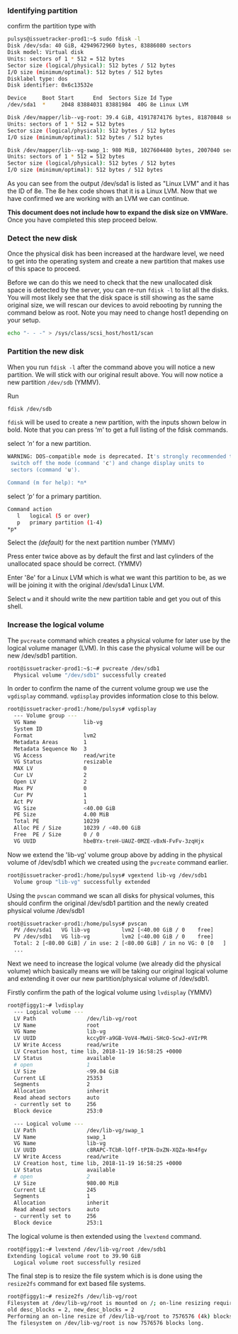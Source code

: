### Identifying partition

confirm the partition type with

```bash
pulsys@issuetracker-prod1:~$ sudo fdisk -l
Disk /dev/sda: 40 GiB, 42949672960 bytes, 83886080 sectors
Disk model: Virtual disk
Units: sectors of 1 * 512 = 512 bytes
Sector size (logical/physical): 512 bytes / 512 bytes
I/O size (minimum/optimal): 512 bytes / 512 bytes
Disklabel type: dos
Disk identifier: 0x6c13532e

Device     Boot Start      End  Sectors Size Id Type
/dev/sda1  *     2048 83884031 83881984  40G 8e Linux LVM

Disk /dev/mapper/lib--vg-root: 39.4 GiB, 41917874176 bytes, 81870848 sectors
Units: sectors of 1 * 512 = 512 bytes
Sector size (logical/physical): 512 bytes / 512 bytes
I/O size (minimum/optimal): 512 bytes / 512 bytes

Disk /dev/mapper/lib--vg-swap_1: 980 MiB, 1027604480 bytes, 2007040 sectors
Units: sectors of 1 * 512 = 512 bytes
Sector size (logical/physical): 512 bytes / 512 bytes
I/O size (minimum/optimal): 512 bytes / 512 bytes
```

As you can see from the output /dev/sda1 is listed as "Linux LVM" and it has the ID of 8e. The 8e hex code shows that it is a Linux LVM. Now that we have confirmed we are working with an LVM we can continue.

**This document does not include how to expand the disk size on VMWare.** Once you have completed this step proceed below.

### Detect the new disk

Once the physical disk has been increased at the hardware level, we need to get into the operating system and create a new partition that makes use of this space to proceed.

Before we can do this we need to check that the new unallocated disk space is detected by the server, you can re-run `fdisk -l` to list all the disks. You will most likely see that the disk space is still showing as the same original size, we will rescan our devices to avoid rebooting by running the command below as root. Note you may need to change host1 depending on your setup.

```bash
echo "- - -" > /sys/class/scsi_host/host1/scan
```

### Partition the new disk

When you run `fdisk -l` after the command above you will notice a new partition. We will stick with our original result above. You will now notice a new partition `/dev/sdb` (YMMV).

Run

```bash
fdisk /dev/sdb
```

`fdisk` will be used to create a new partition, with the inputs shown below in bold. Note that you can press ‘m’ to get a full listing of the fdisk commands.

select *'n'* for a new partition.

```bash
WARNING: DOS-compatible mode is deprecated. It's strongly recommended to
 switch off the mode (command 'c') and change display units to
 sectors (command 'u').

Command (m for help): *n*
```

select *'p'* for a primary partition.

```bash
Command action
   l   logical (5 or over)
   p   primary partition (1-4)
*p*
```

Select the *(default)* for the next partition number (YMMV)

Press enter twice above as by default the first and last cylinders of the unallocated space should be correct. (YMMV)

Enter '8e' for a Linux LVM which is what we want this partition to be, as we will be joining it with the original /dev/sda1 Linux LVM.

Select `w` and it should write the new partition table and get you out of this shell.

### Increase the logical volume

The `pvcreate` command which creates a physical volume for later use by the logical volume manager (LVM). In this case the physical volume will be our new /dev/sdb1 partition.

```bash
root@issuetracker-prod1:~$:~# pvcreate /dev/sdb1
  Physical volume "/dev/sdb1" successfully created
```

In order to confirm the name of the current volume group we use the `vgdisplay` command. `vgdisplay` provides information close to this below.

```bash
root@issuetracker-prod1:/home/pulsys# vgdisplay
  --- Volume group ---
  VG Name               lib-vg
  System ID
  Format                lvm2
  Metadata Areas        1
  Metadata Sequence No  3
  VG Access             read/write
  VG Status             resizable
  MAX LV                0
  Cur LV                2
  Open LV               2
  Max PV                0
  Cur PV                1
  Act PV                1
  VG Size               <40.00 GiB
  PE Size               4.00 MiB
  Total PE              10239
  Alloc PE / Size       10239 / <40.00 GiB
  Free  PE / Size       0 / 0
  VG UUID               hbeBYx-treH-UAUZ-0MZE-vBxN-FvFv-3zqHjx
  ```

  Now we extend the 'lib-vg' volume group above by adding in the physical volume of /dev/sdb1 which we created using the `pvcreate` command earlier.

```bash
root@issuetracker-prod1:/home/pulsys# vgextend lib-vg /dev/sdb1
  Volume group "lib-vg" successfully extended
```

Using the `pvscan` command we scan all disks for physical volumes, this should confirm the original /dev/sdb1 partition and the newly created physical volume /dev/sdb1

```bash
root@issuetracker-prod1:/home/pulsys# pvscan
  PV /dev/sda1   VG lib-vg          lvm2 [<40.00 GiB / 0    free]
  PV /dev/sdb1   VG lib-vg          lvm2 [<40.00 GiB / 0    free]
  Total: 2 [<80.00 GiB] / in use: 2 [<80.00 GiB] / in no VG: 0 [0   ]
  ...
```

Next we need to increase the logical volume (we already did the physical volume) which basically means we will be taking our original logical volume and extending it over our new partition/physical volume of /dev/sdb1.

Firstly confirm the path of the logical volume using `lvdisplay` (YMMV)

```bash
root@figgy1:~# lvdisplay
  --- Logical volume ---
  LV Path                /dev/lib-vg/root
  LV Name                root
  VG Name                lib-vg
  LV UUID                kccyDY-a9GB-VoV4-MwUi-SHcO-ScwJ-eVIrPR
  LV Write Access        read/write
  LV Creation host, time lib, 2018-11-19 16:58:25 +0000
  LV Status              available
  # open                 1
  LV Size                <99.04 GiB
  Current LE             25353
  Segments               2
  Allocation             inherit
  Read ahead sectors     auto
  - currently set to     256
  Block device           253:0

  --- Logical volume ---
  LV Path                /dev/lib-vg/swap_1
  LV Name                swap_1
  VG Name                lib-vg
  LV UUID                c8RAPC-TCbR-lQff-tPIN-DxZN-XQZa-Nn4fgv
  LV Write Access        read/write
  LV Creation host, time lib, 2018-11-19 16:58:25 +0000
  LV Status              available
  # open                 2
  LV Size                980.00 MiB
  Current LE             245
  Segments               1
  Allocation             inherit
  Read ahead sectors     auto
  - currently set to     256
  Block device           253:1
```

The logical volume is then extended using the `lvextend` command.

```bash
root@figgy1:~# lvextend /dev/lib-vg/root /dev/sdb1
Extending logical volume root to 39.90 GiB
  Logical volume root successfully resized
```

The final step is to resize the file system which is is done using the `resize2fs` command for ext based file systems.

```bash
root@figgy1:~# resize2fs /dev/lib-vg/root
Filesystem at /dev/lib-vg/root is mounted on /; on-line resizing required
old desc_blocks = 2, new_desc_blocks = 2
Performing an on-line resize of /dev/lib-vg/root to 7576576 (4k) blocks.
The filesystem on /dev/lib-vg/root is now 7576576 blocks long.
```

